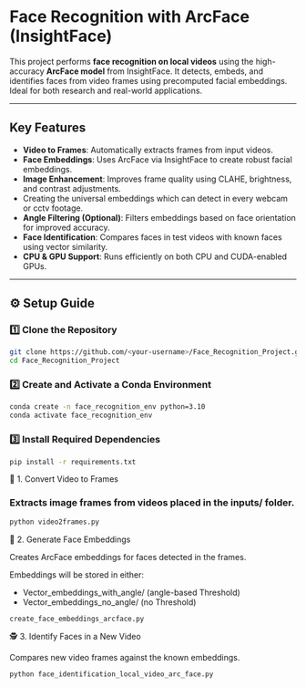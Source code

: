 # Face Recognition with ArcFace (InsightFace)

This project performs **face recognition on local videos** using the high-accuracy **ArcFace model** from InsightFace. It detects, embeds, and identifies faces from video frames using precomputed facial embeddings. Ideal for both research and real-world applications.

---

## Key Features

- **Video to Frames**: Automatically extracts frames from input videos.
- **Face Embeddings**: Uses ArcFace via InsightFace to create robust facial embeddings.
- **Image Enhancement**: Improves frame quality using CLAHE, brightness, and contrast adjustments.
- Creating the universal embeddings which can detect in every webcam or cctv footage.
- **Angle Filtering (Optional)**: Filters embeddings based on face orientation for improved accuracy.
- **Face Identification**: Compares faces in test videos with known faces using vector similarity.
- **CPU & GPU Support**: Runs efficiently on both CPU and CUDA-enabled GPUs.

---

## ⚙️ Setup Guide

### 1️⃣ Clone the Repository

```bash
git clone https://github.com/<your-username>/Face_Recognition_Project.git
cd Face_Recognition_Project
```

### 2️⃣ Create and Activate a Conda Environment

```bash
conda create -n face_recognition_env python=3.10
conda activate face_recognition_env
```

### 3️⃣ Install Required Dependencies

```bash
pip install -r requirements.txt
```

🔁 1. Convert Video to Frames

### Extracts image frames from videos placed in the inputs/ folder.
```bash
python video2frames.py
```

🧬 2. Generate Face Embeddings

Creates ArcFace embeddings for faces detected in the frames.

Embeddings will be stored in either:

- Vector_embeddings_with_angle/ (angle-based Threshold)
- Vector_embeddings_no_angle/ (no Threshold)
```bash
create_face_embeddings_arcface.py
```

🕵 3. Identify Faces in a New Video

Compares new video frames against the known embeddings.
```bash
python face_identification_local_video_arc_face.py
```


